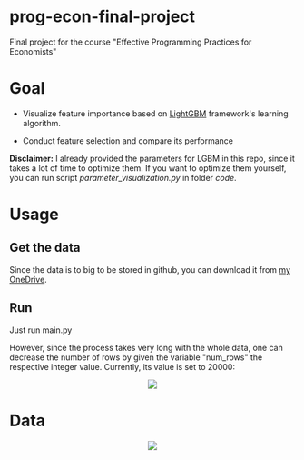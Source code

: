 # prog-econ-final-project
Final project for the course "Effective Programming Practices for Economists"

# Goal

- Visualize feature importance based on [LightGBM](https://lightgbm.readthedocs.io/en/latest/) framework's learning algorithm.

- Conduct feature selection and compare its performance

**Disclaimer:** I already provided the parameters for LGBM in this repo, since it takes a lot of
time to optimize them. If you want to optimize them yourself, you can run script 
*parameter_visualization.py* in folder *code*.

# Usage
## Get the data
Since the data is to big to be stored in github, you can download it from [my OneDrive](https://1drv.ms/u/s!Asz7v_UERQ36oh1BI3nPKjprKqO8).  

## Run
Just run main.py

However, since the process takes very long with the whole data,
one can decrease the number of rows by given the variable "num_rows" the respective integer value.
Currently, its value is set to 20000:

<p align="center"><img src="https://i.imgur.com/uUKT8vp.png"></p>

# Data
<p align="center"><img src="https://storage.googleapis.com/kaggle-media/competitions/home-credit/home_credit.png"></p>
